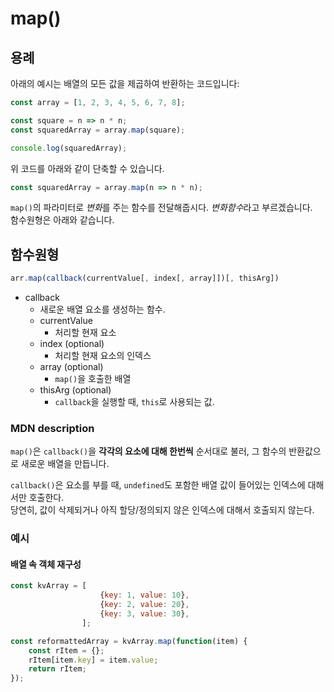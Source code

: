 # map()

## 용례

아래의 예시는 배열의 모든 값을 제곱하여 반환하는 코드입니다:  

```js
const array = [1, 2, 3, 4, 5, 6, 7, 8];

const square = n => n * n;
const squaredArray = array.map(square);

console.log(squaredArray);
```

위 코드를 아래와 같이 단축할 수 있습니다.  

```js
const squaredArray = array.map(n => n * n);
```

`map()`의 파라미터로 *변화*를 주는 함수를 전달해줍시다. *변화함수*라고 부르겠습니다.  
함수원형은 아래와 같습니다.

## 함수원형

```js
arr.map(callback(currentValue[, index[, array]])[, thisArg])
```

- callback
  - 새로운 배열 요소를 생성하는 함수.
  - currentValue
    - 처리할 현재 요소
  - index (optional)
    - 처리할 현재 요소의 인덱스
  - array (optional)
    - `map()`을 호출한 배열
  - thisArg (optional)
    - `callback`을 실행할 때, `this`로 사용되는 값.

### MDN description

`map()`은 `callback()`을 **각각의 요소에 대해 한번씩** 순서대로 불러, 그 함수의 반환값으로 새로운 배열을 만듭니다.  

`callback()`은 요소를 부를 때, `undefined`도 포함한 배열 값이 들어있는 인덱스에 대해서만 호출한다.  
당연히, 값이 삭제되거나 아직 할당/정의되지 않은 인덱스에 대해서 호출되지 않는다.  

### 예시

#### 배열 속 객체 재구성

```js
const kvArray = [
                    {key: 1, value: 10},
                    {key: 2, value: 20},
                    {key: 3, value: 30},
                ];

const reformattedArray = kvArray.map(function(item) {
    const rItem = {};
    rItem[item.key] = item.value;
    return rItem;
});
```

